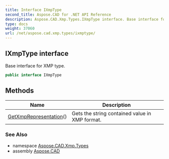 ```yaml
---
title: Interface IXmpType
second_title: Aspose.CAD for .NET API Reference
description: Aspose.CAD.Xmp.Types.IXmpType interface. Base interface for XMP type
type: docs
weight: 37060
url: /net/aspose.cad.xmp.types/ixmptype/
---
```

## IXmpType interface

Base interface for XMP type.

```csharp
public interface IXmpType
```

## Methods

| Name | Description |
| --- | --- |
| [GetXmpRepresentation](../../aspose.cad.xmp.types/ixmptype/getxmprepresentation/)() | Gets the string contained value in XMP format. |

### See Also

* namespace [Aspose.CAD.Xmp.Types](../../aspose.cad.xmp.types/)
* assembly [Aspose.CAD](../../)



